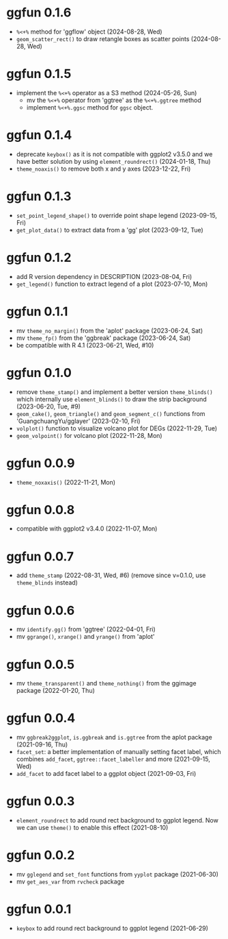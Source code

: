 <!-- 
# TODO

+ mv facet utilities from `ggtree`

-->

# ggfun 0.1.6

+ `%<+%` method for 'ggflow' object (2024-08-28, Wed)
+ `geom_scatter_rect()` to draw retangle boxes as scatter points (2024-08-28, Wed)

# ggfun 0.1.5

+ implement the `%<+%` operator as a S3 method (2024-05-26, Sun)
    - mv the `%<+%` operator from 'ggtree' as the `%<+%.ggtree` method
    - implement `%<+%.ggsc` method for `ggsc` object.

# ggfun 0.1.4

+ deprecate `keybox()` as it is not compatible with ggplot2 v3.5.0 and we have better solution by using `element_roundrect()` (2024-01-18, Thu)
+ `theme_noaxis()` to remove both x and y axes (2023-12-22, Fri)

# ggfun 0.1.3

+ `set_point_legend_shape()` to override point shape legend (2023-09-15, Fri)
+ `get_plot_data()` to extract data from a 'gg' plot (2023-09-12, Tue)

# ggfun 0.1.2

+ add R version dependency in DESCRIPTION (2023-08-04, Fri)
+ `get_legend()` function to extract legend of a plot (2023-07-10, Mon)

# ggfun 0.1.1

+ mv `theme_no_margin()` from the 'aplot' package (2023-06-24, Sat)
+ mv `theme_fp()` from the 'ggbreak' package (2023-06-24, Sat)
+ be compatible with R 4.1 (2023-06-21, Wed, #10)

# ggfun 0.1.0

+ remove `theme_stamp()` and implement a better version `theme_blinds()` which internally use `element_blinds()` to draw the strip background (2023-06-20, Tue, #9)
+ `geom_cake()`, `geom_triangle()` and `geom_segment_c()` functions from 'GuangchuangYu/gglayer' (2023-02-10, Fri)
+ `volplot()` function to visualize volcano plot for DEGs (2022-11-29, Tue)
+ `geom_volpoint()` for volcano plot (2022-11-28, Mon)

# ggfun 0.0.9

+ `theme_noxaxis()` (2022-11-21, Mon)

# ggfun 0.0.8

+ compatible with ggplot2 v3.4.0 (2022-11-07, Mon)

# ggfun 0.0.7

+ add `theme_stamp` (2022-08-31, Wed, #6) (remove since v=0.1.0, use `theme_blinds` instead)

# ggfun 0.0.6

+ mv `identify.gg()` from 'ggtree' (2022-04-01, Fri)
+ mv `ggrange()`, `xrange()` and `yrange()` from 'aplot'

# ggfun 0.0.5

+ mv `theme_transparent()` and `theme_nothing()` from the ggimage package (2022-01-20, Thu)

# ggfun 0.0.4

+ mv `ggbreak2ggplot`, `is.ggbreak` and `is.ggtree` from the aplot package (2021-09-16, Thu)
+ `facet_set`: a better implementation of manually setting facet label, which combines `add_facet`, `ggtree::facet_labeller`  and more (2021-09-15, Wed)
+ `add_facet` to add facet label to a ggplot object (2021-09-03, Fri)

# ggfun 0.0.3

+ `element_roundrect` to add round rect background to ggplot legend. Now we can use `theme()` to enable this effect (2021-08-10)

# ggfun 0.0.2

+ mv `gglegend` and `set_font` functions from `yyplot` package (2021-06-30)
+ mv `get_aes_var` from `rvcheck` package

# ggfun 0.0.1

+ `keybox` to add round rect background to ggplot legend (2021-06-29)

